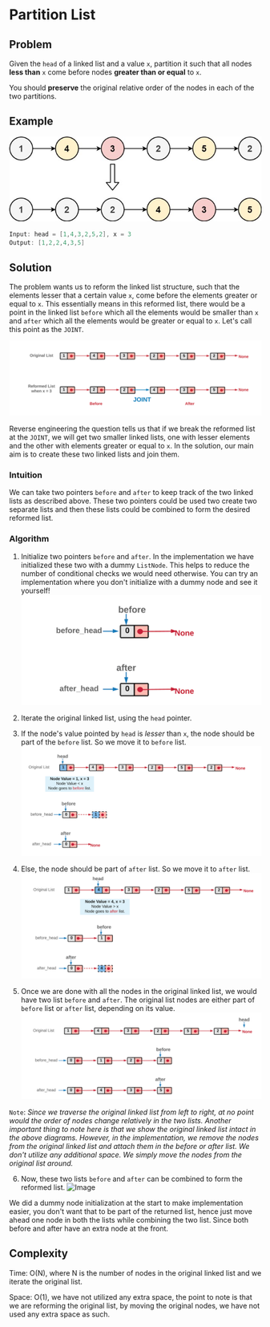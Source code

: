 # Partition List

## Problem

Given the ```head``` of a linked list and a value ```x```, partition it such that all nodes **less than** ```x``` come before nodes **greater than or equal** to ```x```.

You should **preserve** the original relative order of the nodes in each of the two partitions.

## Example

![Image](./example.jpg)

```java
Input: head = [1,4,3,2,5,2], x = 3
Output: [1,2,2,4,3,5]
```

## Solution

The problem wants us to reform the linked list structure, such that the elements lesser that a certain value ```x```, come before the elements greater or equal to ```x```. This essentially means in this reformed list, there would be a point in the linked list ```before``` which all the elements would be smaller than ```x``` and ```after``` which all the elements would be greater or equal to ```x```. Let's call this point as the ```JOINT```.

![Image](./joint.png)

Reverse engineering the question tells us that if we break the reformed list at the ```JOINT```, we will get two smaller linked lists, one with lesser elements and the other with elements greater or equal to ```x```. In the solution, our main aim is to create these two linked lists and join them.

### Intuition

We can take two pointers ```before``` and ```after``` to keep track of the two linked lists as described above. These two pointers could be used two create two separate lists and then these lists could be combined to form the desired reformed list.

### Algorithm

1. Initialize two pointers ```before``` and ```after```. In the implementation we have initialized these two with a dummy ```ListNode```. This helps to reduce the number of conditional checks we would need otherwise. You can try an implementation where you don't initialize with a dummy node and see it yourself!
![Image](./dummy.png)

2. Iterate the original linked list, using the ```head``` pointer.

3. If the node's value pointed by ```head``` is *lesser* than ```x```, the node should be part of the ```before``` list. So we move it to ```before``` list.
![Image](./before.png)

4. Else, the node should be part of ```after``` list. So we move it to ```after``` list.
![Image](./after.png)

5. Once we are done with all the nodes in the original linked list, we would have two list ```before``` and ```after```. The original list nodes are either part of ```before``` list or ```after``` list, depending on its value.
![Image](./done.png)

```Note```: *Since we traverse the original linked list from left to right, at no point would the order of nodes change relatively in the two lists. Another important thing to note here is that we show the original linked list intact in the above diagrams. However, in the implementation, we remove the nodes from the original linked list and attach them in the before or after list. We don't utilize any additional space. We simply move the nodes from the original list around.*

6. Now, these two lists ```before``` and ```after``` can be combined to form the reformed list.
![Image](./combined.png)

We did a dummy node initialization at the start to make implementation easier, you don't want that to be part of the returned list, hence just move ahead one node in both the lists while combining the two list. Since both before and after have an extra node at the front.

## Complexity

Time: O(N), where N is the number of nodes in the original linked list and we iterate the original list.

Space: O(1), we have not utilized any extra space, the point to note is that we are reforming the original list, by moving the original nodes, we have not used any extra space as such.
